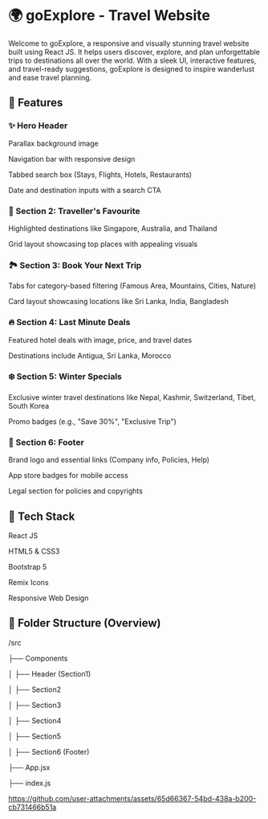 # 🌍 goExplore - Travel Website
Welcome to goExplore, a responsive and visually stunning travel website built using React JS. It helps users discover, explore, and plan unforgettable trips to destinations all over the world. With a sleek UI, interactive features, and travel-ready suggestions, goExplore is designed to inspire wanderlust and ease travel planning.

## 🚀 Features
### ✨ Hero Header

Parallax background image

Navigation bar with responsive design

Tabbed search box (Stays, Flights, Hotels, Restaurants)

Date and destination inputs with a search CTA

### 🌟 Section 2: Traveller's Favourite

Highlighted destinations like Singapore, Australia, and Thailand

Grid layout showcasing top places with appealing visuals

### 🏞️ Section 3: Book Your Next Trip
Tabs for category-based filtering (Famous Area, Mountains, Cities, Nature)

Card layout showcasing locations like Sri Lanka, India, Bangladesh

### 🔥 Section 4: Last Minute Deals
Featured hotel deals with image, price, and travel dates

Destinations include Antigua, Sri Lanka, Morocco

### ❄️ Section 5: Winter Specials
Exclusive winter travel destinations like Nepal, Kashmir, Switzerland, Tibet, South Korea

Promo badges (e.g., "Save 30%", "Exclusive Trip")

### 🧭 Section 6: Footer
Brand logo and essential links (Company info, Policies, Help)

App store badges for mobile access

Legal section for policies and copyrights

## 🧰 Tech Stack
React JS

HTML5 & CSS3

Bootstrap 5

Remix Icons

Responsive Web Design

## 📁 Folder Structure (Overview)
/src

  ├── Components
  
  │   ├── Header (Section1)
  
  │   ├── Section2
  
  │   ├── Section3
  
  │   ├── Section4
  
  │   ├── Section5
  
  │   ├── Section6 (Footer)
  
  ├── App.jsx
  
  ├── index.js


  

https://github.com/user-attachments/assets/65d66367-54bd-438a-b200-cb731466b51a

